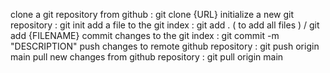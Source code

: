 clone a git repository from github : git clone {URL}
initialize a new git repository : git init
add a file to the git index : git add . ( to add all files ) / git add {FILENAME}
commit changes to the git index : git commit -m "DESCRIPTION" 
push changes to remote github repository : git push origin main
pull new changes from github repository : git pull origin main 
